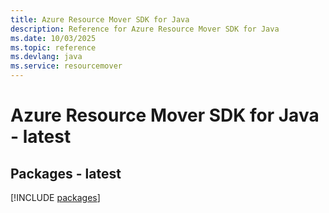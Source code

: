 ```yaml
---
title: Azure Resource Mover SDK for Java
description: Reference for Azure Resource Mover SDK for Java
ms.date: 10/03/2025
ms.topic: reference
ms.devlang: java
ms.service: resourcemover
---
```

# Azure Resource Mover SDK for Java - latest
## Packages - latest
[!INCLUDE [packages](resource-mover-index.md)]